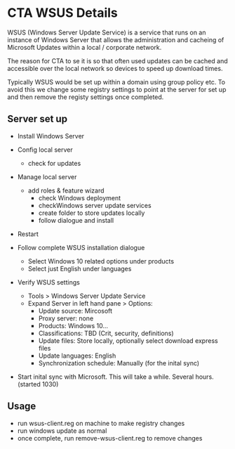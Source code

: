 # CTA WSUS Details

WSUS (Windows Server Update Service) is a service that runs on an instance of Windows Server that allows the administration and cacheing of Microsoft Updates within a local / corporate network.

The reason for CTA to se it is so that often used updates can be cached and accessible over the local network so devices to speed up download times.

Typically WSUS would be set up within a domain using group policy etc. To avoid this we change some registry settings to point at the server for set up and then remove the registy settings once completed.

## Server set up

- Install Windows Server

- Config local server
    - check for updates

- Manage local server
    - add roles & feature wizard
        - check Windows deployment
        - checkWindows server update services
        - create folder to store updates locally
        - follow dialogue and install

- Restart

- Follow complete WSUS installation dialogue
    - Select Windows 10 related options under products
    - Select just English under languages

- Verify WSUS settings
    - Tools > Windows Server Update Service
    - Expand Server in left hand pane > Options:
        - Update source: Mircosoft
        - Proxy server: none
        - Products: Windows 10...
        - Classifications: TBD (Crit, security, definitions)
        - Update files: Store locally, optionally select download express files
        - Update languages: English
        - Synchronization schedule: Manually (for the inital sync)

- Start inital sync with Microsoft. This will take a while. Several hours.
(started 1030)


## Usage

- run wsus-client.reg on machine to make registry changes
- run windows update as normal
- once complete, run remove-wsus-client.reg to remove changes